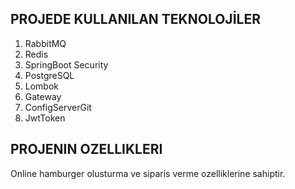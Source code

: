 ## PROJEDE KULLANILAN TEKNOLOJİLER
1. RabbitMQ
2. Redis
3. SpringBoot Security
4. PostgreSQL
5. Lombok
6. Gateway
7. ConfigServerGit
8. JwtToken

## PROJENIN OZELLIKLERI
Online hamburger olusturma ve siparis verme ozelliklerine sahiptir.
